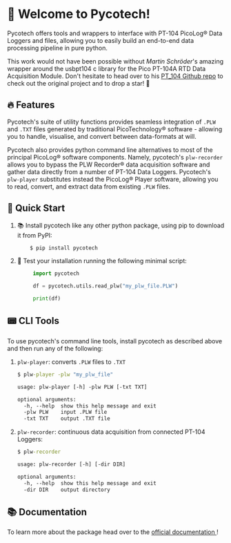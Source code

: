 # 📑 Welcome to Pycotech!

Pycotech offers tools and wrappers to interface with PT-104 PicoLog® Data
 Loggers and files, allowing you to easily build an end-to-end data processing
  pipeline in pure python.
  
This work would not have been possible without *Martin Schröder*'s
 amazing wrapper around the usbpt104 c library for the Pico PT-104A RTD Data 
 Acquisition Module. Don't hesitate to head over to his 
 [PT_104 Github repo](https://github.com/trombastic/Pico_PT104) to check out
  the original project and to drop a star! 🌟

## 🔥 Features

Pycotech's suite of utility functions provides seamless integration of
 `.PLW` and `.TXT` files generated by traditional PicoTechnology® 
 software - allowing you to handle, visualise, and convert between 
 data-formats at will. 
  
Pycotech also provides python command line alternatives to most of the 
 principal PicoLog® software components. Namely, pycotech's 
 `plw-recorder` allows you to bypass the PLW Recorder® data acquisition
  software and gather data directly from a number of PT-104 Data 
  Loggers. Pycotech's `plw-player` substitutes instead the PicoLog® Player
   software, allowing you to read, convert, and extract data from existing
    `.PLW` files.

## 🚀 Quick Start

1. 📚 Install pycotech like any other python package, using pip to download it
 from PyPI:

    ```cmd
        $ pip install pycotech
    ```

2. 🐍 Test your installation running the following minimal script:
    
    ```python
         import pycotech
    
         df = pycotech.utils.read_plw("my_plw_file.PLW")
   
         print(df)
    ```
  
## 📟 CLI Tools

To use pycotech's command line tools, install pycotech as described above
 and then run any of the following:

1. `plw-player`: converts `.PLW` files to `.TXT`
 
    ```cmd
    $ plw-player -plw "my_plw_file"
    ```
    
    ```txt
    usage: plw-player [-h] -plw PLW [-txt TXT]
    
    optional arguments:
      -h, --help  show this help message and exit
      -plw PLW    input .PLW file
      -txt TXT    output .TXT file
    ```

2. `plw-recorder`: continuous data acquisition from connected PT-104 Loggers:

    ```cmd
    $ plw-recorder
    ```
    
    ```txt
    usage: plw-recorder [-h] [-dir DIR]
    
    optional arguments:
      -h, --help  show this help message and exit
      -dir DIR    output directory
    ```

## 📚 Documentation

To learn more about the package head over to the [official documentation
](https://amv213.gitlab.io/pycotech/)!